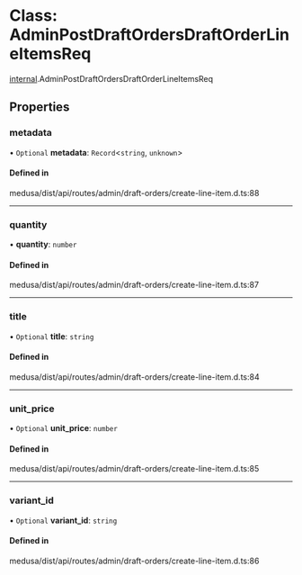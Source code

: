 # Class: AdminPostDraftOrdersDraftOrderLineItemsReq

[internal](../modules/internal-8.md).AdminPostDraftOrdersDraftOrderLineItemsReq

## Properties

### metadata

• `Optional` **metadata**: `Record`<`string`, `unknown`\>

#### Defined in

medusa/dist/api/routes/admin/draft-orders/create-line-item.d.ts:88

___

### quantity

• **quantity**: `number`

#### Defined in

medusa/dist/api/routes/admin/draft-orders/create-line-item.d.ts:87

___

### title

• `Optional` **title**: `string`

#### Defined in

medusa/dist/api/routes/admin/draft-orders/create-line-item.d.ts:84

___

### unit\_price

• `Optional` **unit\_price**: `number`

#### Defined in

medusa/dist/api/routes/admin/draft-orders/create-line-item.d.ts:85

___

### variant\_id

• `Optional` **variant\_id**: `string`

#### Defined in

medusa/dist/api/routes/admin/draft-orders/create-line-item.d.ts:86
